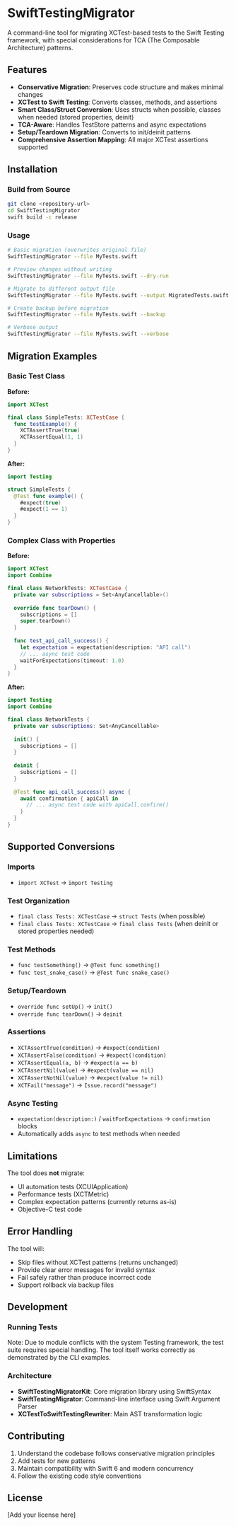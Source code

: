 # SwiftTestingMigrator

A command-line tool for migrating XCTest-based tests to the Swift Testing framework, with special considerations for TCA (The Composable Architecture) patterns.

## Features

- **Conservative Migration**: Preserves code structure and makes minimal changes
- **XCTest to Swift Testing**: Converts classes, methods, and assertions
- **Smart Class/Struct Conversion**: Uses structs when possible, classes when needed (stored properties, deinit)
- **TCA-Aware**: Handles TestStore patterns and async expectations
- **Setup/Teardown Migration**: Converts to init/deinit patterns
- **Comprehensive Assertion Mapping**: All major XCTest assertions supported

## Installation

### Build from Source

```bash
git clone <repository-url>
cd SwiftTestingMigrator
swift build -c release
```

### Usage

```bash
# Basic migration (overwrites original file)
SwiftTestingMigrator --file MyTests.swift

# Preview changes without writing
SwiftTestingMigrator --file MyTests.swift --dry-run

# Migrate to different output file  
SwiftTestingMigrator --file MyTests.swift --output MigratedTests.swift

# Create backup before migration
SwiftTestingMigrator --file MyTests.swift --backup

# Verbose output
SwiftTestingMigrator --file MyTests.swift --verbose
```

## Migration Examples

### Basic Test Class

**Before:**
```swift
import XCTest

final class SimpleTests: XCTestCase {
  func testExample() {
    XCTAssertTrue(true)
    XCTAssertEqual(1, 1)
  }
}
```

**After:**
```swift
import Testing

struct SimpleTests {
  @Test func example() {
    #expect(true)
    #expect(1 == 1)
  }
}
```

### Complex Class with Properties

**Before:**
```swift
import XCTest
import Combine

final class NetworkTests: XCTestCase {
  private var subscriptions = Set<AnyCancellable>()
  
  override func tearDown() {
    subscriptions = []
    super.tearDown()
  }
  
  func test_api_call_success() {
    let expectation = expectation(description: "API call")
    // ... async test code
    waitForExpectations(timeout: 1.0)
  }
}
```

**After:**
```swift
import Testing
import Combine

final class NetworkTests {
  private var subscriptions: Set<AnyCancellable>
  
  init() {
    subscriptions = []
  }
  
  deinit {
    subscriptions = []
  }
  
  @Test func api_call_success() async {
    await confirmation { apiCall in
      // ... async test code with apiCall.confirm()
    }
  }
}
```

## Supported Conversions

### Imports
- `import XCTest` → `import Testing`

### Test Organization  
- `final class Tests: XCTestCase` → `struct Tests` (when possible)
- `final class Tests: XCTestCase` → `final class Tests` (when deinit or stored properties needed)

### Test Methods
- `func testSomething()` → `@Test func something()`
- `func test_snake_case()` → `@Test func snake_case()`

### Setup/Teardown
- `override func setUp()` → `init()`
- `override func tearDown()` → `deinit`

### Assertions
- `XCTAssertTrue(condition)` → `#expect(condition)`
- `XCTAssertFalse(condition)` → `#expect(!condition)`
- `XCTAssertEqual(a, b)` → `#expect(a == b)`
- `XCTAssertNil(value)` → `#expect(value == nil)`
- `XCTAssertNotNil(value)` → `#expect(value != nil)`
- `XCTFail("message")` → `Issue.record("message")`

### Async Testing
- `expectation(description:)` / `waitForExpectations` → `confirmation` blocks
- Automatically adds `async` to test methods when needed

## Limitations

The tool does **not** migrate:
- UI automation tests (XCUIApplication)
- Performance tests (XCTMetric)
- Complex expectation patterns (currently returns as-is)
- Objective-C test code

## Error Handling

The tool will:
- Skip files without XCTest patterns (returns unchanged)
- Provide clear error messages for invalid syntax
- Fail safely rather than produce incorrect code
- Support rollback via backup files

## Development

### Running Tests

Note: Due to module conflicts with the system Testing framework, the test suite requires special handling. The tool itself works correctly as demonstrated by the CLI examples.

### Architecture

- **SwiftTestingMigratorKit**: Core migration library using SwiftSyntax
- **SwiftTestingMigrator**: Command-line interface using Swift Argument Parser
- **XCTestToSwiftTestingRewriter**: Main AST transformation logic

## Contributing

1. Understand the codebase follows conservative migration principles
2. Add tests for new patterns
3. Maintain compatibility with Swift 6 and modern concurrency
4. Follow the existing code style conventions

## License

[Add your license here]